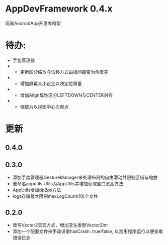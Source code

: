 # AppDevFramework 0.4.x
简易AndroidApp开发库框架

# 待办: 
- 手势管理器
- - 更新区分缩放与位移方式由指间距变为角度差
- - 增加屏幕大小设定以决定位移量
- - 增加Align属性区分LEFTDOWN与CENTER对齐
- - 缩放为以视图中心为原点

# 更新
## 0.4.0

## 0.3.0
- 添加手势管理器GestureManager来处理布局的自由滑动并限制区域与缩放
- 重命名apputils.Utils为AppUtils并增加获取窗口宽高方法
- AppUtils增加dp2px方法
- logs存储最大限制maxLogCount(10)个文件

## 0.2.0
- 改写Vector2实现方式，增加孪生类型Vector2Int
- 添加一个配置文件来手动设置hasCrash: true/false, 以禁用程序运行以便查看错误日志.



